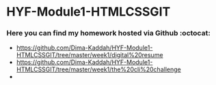 # HYF-Module1-HTMLCSSGIT
### Here you can find my homework hosted via Github :octocat:

- https://github.com/Dima-Kaddah/HYF-Module1-HTMLCSSGIT/tree/master/week1/digital%20resume
- https://github.com/Dima-Kaddah/HYF-Module1-HTMLCSSGIT/tree/master/week1/the%20cli%20challenge
- 

